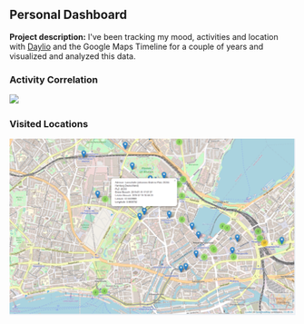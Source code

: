 ## Personal Dashboard

**Project description:** I've been tracking my mood, activities and location with [Daylio](https://daylio.net/) and the Google Maps Timeline for a couple of years and visualized and analyzed this data.

### Activity Correlation

<img src="images/Korrelation Aktivität Folgetag.png?raw=true"/>

### Visited Locations

<img src="images/Besuche Hamburg Laeiszhalle.png?raw=true"/>
